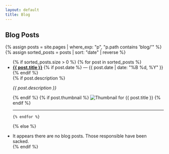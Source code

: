 ```yaml
---
layout: default
title: Blog
---
```


## Blog Posts

{% assign posts = site.pages | where_exp: "p", "p.path contains 'blog/'" %}
{% assign sorted_posts = posts | sort: "date" | reverse %}

<ul>
  {% if sorted_posts.size > 0 %}
    {% for post in sorted_posts %}
      <li class="blog-entry">
        <div class="post-header">
          <a class="post-title" href="{{ post.url }}"><b>{{ post.title }}</b></a>
          {% if post.date %}
            <span class="post-date">— {{ post.date | date: "%B %d, %Y" }}</span>
          {% endif %}
        </div>
        {% if post.description %}
          <p class="post-description"><i>{{ post.description }}</i></p>
        {% endif %}
        {% if post.thumbnail %}
        <img class="post-thumbnail"
        src="{{ post.thumbnail | relative_url }}"
        alt="Thumbnail for {{ post.title }}">
        {% endif %}
        <hr class="post-separator">
      </li>

    {% endfor %}
  {% else %}
    <li>It appears there are no blog posts. Those responsible have been sacked.</li>
  {% endif %}
</ul>
